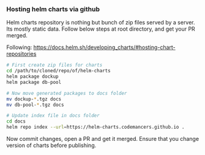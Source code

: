 ### Hosting helm charts via github

Helm charts repository is nothing but bunch of zip files served by a server.
Its mostly static data. Follow below steps at root directory, and get your
PR merged.

Following: https://docs.helm.sh/developing_charts/#hosting-chart-repositories

~~~sh
# First create zip files for charts
cd /path/to/cloned/repo/of/helm-charts
helm package dockup
helm package db-pool

# Now move generated packages to docs folder
mv dockup-*.tgz docs
mv db-pool-*.tgz docs

# Update index file in docs folder
cd docs
helm repo index --url=https://helm-charts.codemancers.github.io .
~~~


Now commit changes, open a PR and get it merged. Ensure that you change
version of charts before publishing.
